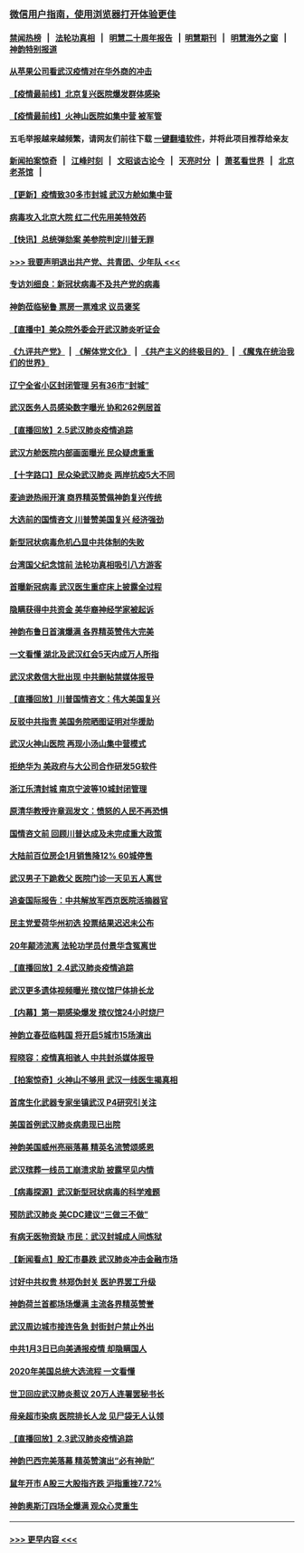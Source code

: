 ### [微信用户指南，使用浏览器打开体验更佳](https://github.com/gfw-breaker/banned-news1/blob/master/indexes/wechat-guide.md?t=0)
#### [禁闻热榜](热点新闻.md?t=0)  &nbsp;&nbsp;|&nbsp;&nbsp; [法轮功真相](https://github.com/gfw-breaker/truth/blob/master/README.md?t=0) &nbsp;&nbsp;|&nbsp;&nbsp; [明慧二十周年报告](https://github.com/gfw-breaker/mh-reports/blob/master/README.md?t=0) &nbsp;&nbsp;|&nbsp;&nbsp;[明慧期刊](https://github.com/gfw-breaker/mh-qikan) &nbsp;&nbsp;|&nbsp;&nbsp; [明慧海外之窗](https://github.com/gfw-breaker/mh-news/blob/master/README.md?t=0) &nbsp;&nbsp;|&nbsp;&nbsp; [神韵特别报道](https://github.com/gfw-breaker/mh-news/blob/master/shenyun.md?t=0)
#### [从苹果公司看武汉疫情对在华外商的冲击](../pages/nf4514/n11847586.md?t=02061433) 
#### [【疫情最前线】北京复兴医院爆发群体感染](../pages/nf4514/n11847626.md?t=02061433) 
#### [【疫情最前线】火神山医院如集中营 被军管](../pages/nf4514/n11847524.md?t=02061433) 
#### 五毛举报越来越频繁，请网友们前往下载 [一键翻墙软件](https://github.com/gfw-breaker/ssr-accounts)，并将此项目推荐给亲友
#### [新闻拍案惊奇](https://github.com/gfw-breaker/banned-news1/blob/master/pages/link4.md) &nbsp;&nbsp;|&nbsp;&nbsp; [江峰时刻](https://github.com/gfw-breaker/banned-news1/blob/master/pages/link4.md) &nbsp;&nbsp;|&nbsp;&nbsp; [文昭谈古论今](https://github.com/gfw-breaker/banned-news1/blob/master/pages/link4.md) &nbsp;&nbsp;|&nbsp;&nbsp; [天亮时分](https://github.com/gfw-breaker/banned-news1/blob/master/pages/link4.md) &nbsp;&nbsp;|&nbsp;&nbsp; [萧茗看世界](https://github.com/gfw-breaker/banned-news1/blob/master/pages/link4.md) &nbsp;&nbsp;|&nbsp;&nbsp; [北京老茶馆](https://github.com/gfw-breaker/banned-news1/blob/master/pages/link4.md) &nbsp;&nbsp;|&nbsp;&nbsp; 
#### [【更新】疫情致30多市封城 武汉方舱如集中营](../pages/nf4514/n11801312.md?t=02061433) 
#### [病毒攻入北京大院 红二代先用美特效药](../pages/nf4514/n11847427.md?t=02061433) 
#### [【快讯】总统弹劾案 美参院判定川普无罪](../pages/nf4514/n11847316.md?t=02061433) 
#### [>>> 我要声明退出共产党、共青团、少年队 <<<](https://github.com/begood0513/goodnews/blob/master/quit/letter.md) 
#### [专访刘细良：新冠状病毒不及共产党的病毒](../pages/nf4514/n11847164.md?t=02061433) 
#### [神韵莅临秘鲁 票房一票难求 议员褒奖](../pages/nf4514/n11847036.md?t=02061433) 
#### [【直播中】美众院外委会开武汉肺炎听证会](../pages/nf4514/n11846727.md?t=02061433) 
#### [《九评共产党》](https://github.com/begood0513/9ping.md/blob/master/README.md) &nbsp;|&nbsp; [《解体党文化》](../../../../jtdwh.md/blob/master/README.md)  &nbsp;|&nbsp; [《共产主义的终极目的》](../../../../gczydzjmd.md/blob/master/README.md) &nbsp;|&nbsp; [《魔鬼在统治我们的世界》](../../../../mgztzwmdsj.md/blob/master/README.md) 
#### [辽宁全省小区封闭管理 另有36市“封城”](../pages/nf4514/n11846879.md?t=02061433) 
#### [武汉医务人员感染数字曝光 协和262例居首](../pages/nf4514/n11846742.md?t=02061433) 
#### [【直播回放】2.5武汉肺炎疫情追踪](../pages/nf4514/n11846437.md?t=02061433) 
#### [武汉方舱医院内部画面曝光 民众疑虑重重](../pages/nf4514/n11846442.md?t=02061433) 
#### [【十字路口】民众染武汉肺炎 两岸抗疫5大不同](../pages/nf4514/n11845264.md?t=02061433) 
#### [麦迪逊热闹开演 商界精英赞佩神韵复兴传统](../pages/nf4514/n11846113.md?t=02061433) 
#### [大选前的国情咨文 川普赞美国复兴 经济强劲](../pages/nf4514/n11845526.md?t=02061433) 
#### [新型冠状病毒危机凸显中共体制的失败](../pages/nf4514/n11844970.md?t=02061433) 
#### [台湾国父纪念馆前 法轮功真相吸引八方游客](../pages/nf4514/n11843885.md?t=02061433) 
#### [首曝新冠病毒 武汉医生重症床上披露全过程](../pages/nf4514/n11845150.md?t=02061433) 
#### [隐瞒获得中共资金 美华裔神经学家被起诉](../pages/nf4514/n11844879.md?t=02061433) 
#### [神韵布鲁日首演爆满 各界精英赞伟大完美](../pages/nf4514/n11845302.md?t=02061433) 
#### [一文看懂 湖北及武汉红会5天内成万人所指](../pages/nf4514/n11844315.md?t=02061433) 
#### [武汉求救信大批出现 中共删帖禁媒体报导](../pages/nf4514/n11845064.md?t=02061433) 
#### [【直播回放】川普国情咨文：伟大美国复兴](../pages/nf4514/n11842079.md?t=02061433) 
#### [反驳中共指责 美国务院晒图证明对华援助](../pages/nf4514/n11844859.md?t=02061433) 
#### [武汉火神山医院 再现小汤山集中营模式](../pages/nf4514/n11844763.md?t=02061433) 
#### [拒绝华为 美政府与大公司合作研发5G软件](../pages/nf4514/n11844625.md?t=02061433) 
#### [浙江乐清封城 南京宁波等10城封闭管理](../pages/nf4514/n11844464.md?t=02061433) 
#### [原清华教授许章润发文：愤怒的人民不再恐惧](../pages/nf4514/n11844347.md?t=02061433) 
#### [国情咨文前 回顾川普达成及未完成重大政策](../pages/nf4514/n11844581.md?t=02061433) 
#### [大陆前百位房企1月销售降12% 60城停售](../pages/nf4514/n11844398.md?t=02061433) 
#### [武汉男子下跪救父 医院门诊一天见五人离世](../pages/nf4514/n11844073.md?t=02061433) 
#### [追查国际报告：中共解放军西京医院活摘器官](../pages/nf4514/n11838359.md?t=02061433) 
#### [民主党爱荷华州初选 投票结果迟迟未公布](../pages/nf4514/n11844207.md?t=02061433) 
#### [20年颠沛流离 法轮功学员付景华含冤离世](../pages/nf4514/n11841986.md?t=02061433) 
#### [【直播回放】2.4武汉肺炎疫情追踪](../pages/nf4514/n11844032.md?t=02061433) 
#### [武汉更多遗体视频曝光 殡仪馆尸体排长龙](../pages/nf4514/n11844057.md?t=02061433) 
#### [【内幕】第一期感染爆发 殡仪馆24小时烧尸](../pages/nf4514/n11843944.md?t=02061433) 
#### [神韵立春莅临韩国 将开启5城市15场演出](../pages/nf4514/n11843781.md?t=02061433) 
#### [程晓容：疫情真相骇人 中共封杀媒体报导](../pages/nf4514/n11843546.md?t=02061433) 
#### [【拍案惊奇】火神山不够用 武汉一线医生揭真相](../pages/nf4514/n11842682.md?t=02061433) 
#### [首席生化武器专家坐镇武汉 P4研究引关注](../pages/nf4514/n11842412.md?t=02061433) 
#### [美国首例武汉肺炎病患现已出院](../pages/nf4514/n11842740.md?t=02061433) 
#### [神韵美国威州亮丽落幕 精英名流赞颂感恩](../pages/nf4514/n11842912.md?t=02061433) 
#### [武汉殡葬一线员工崩溃求助 披露罕见内情](../pages/nf4514/n11842482.md?t=02061433) 
#### [【病毒探源】武汉新型冠状病毒的科学难题](../pages/nf4514/n11842176.md?t=02061433) 
#### [预防武汉肺炎 美CDC建议“三做三不做”](../pages/nf4514/n11842700.md?t=02061433) 
#### [有病无医物资缺 市民：武汉封城成人间炼狱](../pages/nf4514/n11839878.md?t=02061433) 
#### [【新闻看点】股汇市暴跌 武汉肺炎冲击金融市场](../pages/nf4514/n11842216.md?t=02061433) 
#### [讨好中共权贵 林郑伪封关 医护界罢工升级](../pages/nf4514/n11842359.md?t=02061433) 
#### [神韵荷兰首都场场爆满 主流各界精英赞誉](../pages/nf4514/n11842287.md?t=02061433) 
#### [武汉周边城市接连告急 封街封户禁止外出](../pages/nf4514/n11842277.md?t=02061433) 
#### [中共1月3日已向美通报疫情 却隐瞒国人](../pages/nf4514/n11841978.md?t=02061433) 
#### [2020年美国总统大选流程 一文看懂](../pages/nf4514/n11842056.md?t=02061433) 
#### [世卫回应武汉肺炎惹议 20万人连署罢秘书长](../pages/nf4514/n11841664.md?t=02061433) 
#### [母亲超市染病 医院排长人龙 见尸袋无人认领](../pages/nf4514/n11841762.md?t=02061433) 
#### [【直播回放】2.3武汉肺炎疫情追踪](../pages/nf4514/n11841577.md?t=02061433) 
#### [神韵巴西完美落幕 精英赞演出“必有神助”](../pages/nf4514/n11841240.md?t=02061433) 
#### [鼠年开市 A股三大股指齐跌 沪指重挫7.72%](../pages/nf4514/n11840461.md?t=02061433) 
#### [神韵奥斯汀四场全爆满 观众心灵重生](../pages/nf4514/n11841188.md?t=02061433) 

----
#### [ >>> 更早内容 <<< ](../indexes/nf4514-earlier.md)
